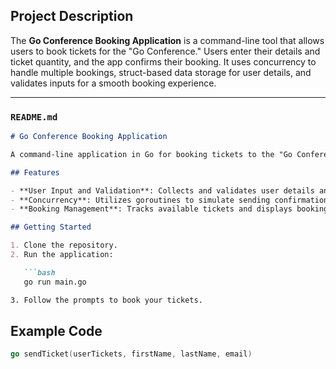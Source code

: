 

## Project Description

The **Go Conference Booking Application** is a command-line tool that allows users to book tickets for the "Go Conference." Users enter their details and ticket quantity, and the app confirms their booking. It uses concurrency to handle multiple bookings, struct-based data storage for user details, and validates inputs for a smooth booking experience.

---

### `README.md`

```markdown
# Go Conference Booking Application

A command-line application in Go for booking tickets to the "Go Conference." Users can book tickets by entering their details, and the application will confirm the booking and send a simulated confirmation email.

## Features

- **User Input and Validation**: Collects and validates user details and ticket quantity.
- **Concurrency**: Utilizes goroutines to simulate sending confirmation emails concurrently.
- **Booking Management**: Tracks available tickets and displays booking details.

## Getting Started

1. Clone the repository.
2. Run the application:

   ```bash
   go run main.go

3. Follow the prompts to book your tickets.
```

## Example Code

```go
go sendTicket(userTickets, firstName, lastName, email)
```


